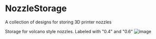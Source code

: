 # NozzleStorage
A collection of designs for storing 3D printer nozzles

Storage for volcano style nozzles. Labeled with "0.4" and "0.6"
![image](https://user-images.githubusercontent.com/25805271/205434528-21565e8e-9545-4b4e-ab8c-0f594dfcb44b.png)
